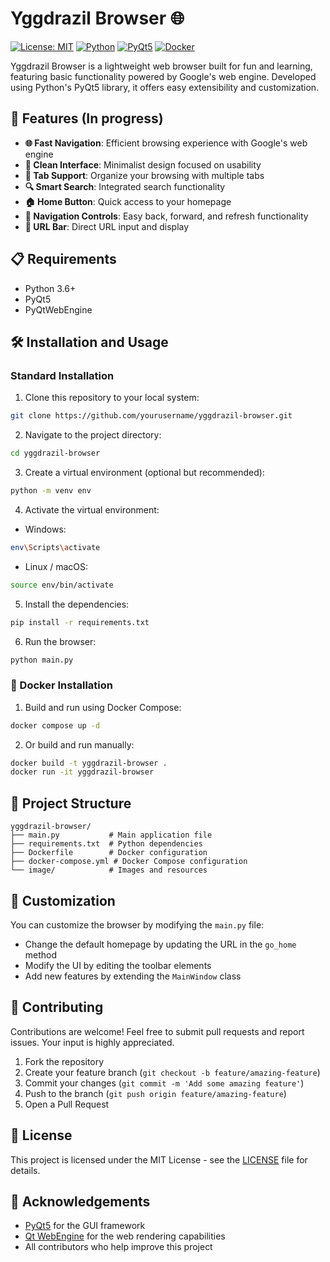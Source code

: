 # Yggdrazil Browser 🌐

[![License: MIT](https://img.shields.io/badge/License-MIT-yellow.svg)](https://opensource.org/licenses/MIT)
[![Python](https://img.shields.io/badge/Python-3.6%2B-blue)](https://www.python.org/)
[![PyQt5](https://img.shields.io/badge/PyQt5-5.15.9-green)](https://pypi.org/project/PyQt5/)
[![Docker](https://img.shields.io/badge/Docker-Ready-blue)](https://www.docker.com/)

Yggdrazil Browser is a lightweight web browser built for fun and learning, featuring basic functionality powered by Google's web engine. Developed using Python's PyQt5 library, it offers easy extensibility and customization.

[//]: # (![Yggdrazil Browser]&#40;image/browser_screenshot.png&#41;)

## 🚀 Features (In progress)

- **🌐 Fast Navigation**: Efficient browsing experience with Google's web engine
- **🎨 Clean Interface**: Minimalist design focused on usability
- **📜 Tab Support**: Organize your browsing with multiple tabs
- **🔍 Smart Search**: Integrated search functionality
- **🏠 Home Button**: Quick access to your homepage
- **🔄 Navigation Controls**: Easy back, forward, and refresh functionality
- **🔗 URL Bar**: Direct URL input and display

## 📋 Requirements

- Python 3.6+
- PyQt5
- PyQtWebEngine

## 🛠️ Installation and Usage

### Standard Installation

1. Clone this repository to your local system:

```bash
git clone https://github.com/yourusername/yggdrazil-browser.git
```

2. Navigate to the project directory:

```bash
cd yggdrazil-browser
```

3. Create a virtual environment (optional but recommended):

```bash
python -m venv env
```

4. Activate the virtual environment:

- Windows:
```bash
env\Scripts\activate
```

- Linux / macOS:
```bash
source env/bin/activate
```

5. Install the dependencies:

```bash
pip install -r requirements.txt
```

6. Run the browser:

```bash
python main.py
```

### 🐳 Docker Installation

1. Build and run using Docker Compose:

```bash
docker compose up -d
```

2. Or build and run manually:

```bash
docker build -t yggdrazil-browser .
docker run -it yggdrazil-browser
```

## 🧩 Project Structure

```
yggdrazil-browser/
├── main.py           # Main application file
├── requirements.txt  # Python dependencies
├── Dockerfile        # Docker configuration
├── docker-compose.yml # Docker Compose configuration
└── image/            # Images and resources
```

## 🔧 Customization

You can customize the browser by modifying the `main.py` file:

- Change the default homepage by updating the URL in the `go_home` method
- Modify the UI by editing the toolbar elements
- Add new features by extending the `MainWindow` class

## 🤝 Contributing

Contributions are welcome! Feel free to submit pull requests and report issues. Your input is highly appreciated.

1. Fork the repository
2. Create your feature branch (`git checkout -b feature/amazing-feature`)
3. Commit your changes (`git commit -m 'Add some amazing feature'`)
4. Push to the branch (`git push origin feature/amazing-feature`)
5. Open a Pull Request

## 📝 License

This project is licensed under the MIT License - see the [LICENSE](LICENSE) file for details.

## 🙏 Acknowledgements

- [PyQt5](https://www.riverbankcomputing.com/software/pyqt/) for the GUI framework
- [Qt WebEngine](https://doc.qt.io/qt-5/qtwebengine-index.html) for the web rendering capabilities
- All contributors who help improve this project